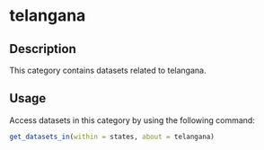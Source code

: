 
# telangana
## Description
This category contains datasets related to telangana.
## Usage
Access datasets in this category by using the following command:
```r
get_datasets_in(within = states, about = telangana)
```
